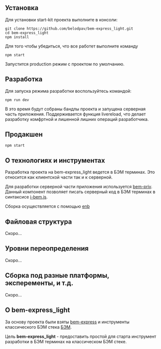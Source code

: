 ## Установка

Для установки start-kit проекта выполните в консоли:
```
git clone https://github.com/belodpav/bem-express_light.git
cd bem-express_light
npm install
```
Для того чтобы убедиться, что все работет выполните команду

```
npm start
```
Запустится production режим с проектом по умолчанию. 

## Разработка

Для запуска режима разработки воспользуйтесь командой:
```
npm run dev
```
В это время будут собраны бандлы проекта и запущена серверная часть приложения.
Поддерживается функция livereload, что делает разработку комфртной и лишенной лишних операций разработчика.

## Продакшен
```
npm start
```

## О технологиях и инструментах
Разработка проекта на bem-express_light ведется в БЭМ терминах. Это относится как клиентской части так и к серверной. 

Для разработки серверной части приложения используется [bem-priv](https://github.com/sbmaxx/bem-priv). Данный компонент позволяет писать серверный код в БЭМ терминах в синтаксисе [i-bem.js](https://ru.bem.info/platform/i-bem/). 

Сборка осуществляется с помощью [enb](https://github.com/enb/enb)

## Файловая структура
Скоро...
## Уровни переопределения
Скоро...
## Сборка под разные платформы, эксперементы, и т.д.
Скоро...

## О bem-express_light
За основу проекта были взяты [bem-express](https://github.com/bem/bem-express) и инструменты классического БЭМ стека
[БЭМ](https://github.com/bem).

Цель **bem-express_light** - предоставить простой для старта инструмент разработки в БЭМ терминах на классическом БЭМ стеке. 